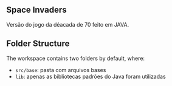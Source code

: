 ## Space Invaders

Versão do jogo da déacada de 70 feito em JAVA.

## Folder Structure

The workspace contains two folders by default, where:

- `src/base`: pasta com arquivos bases
- `lib`: apenas as bibliotecas padrões do Java foram utilizadas
